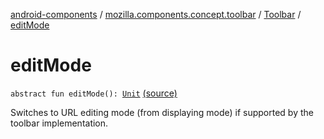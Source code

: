 [android-components](../../index.md) / [mozilla.components.concept.toolbar](../index.md) / [Toolbar](index.md) / [editMode](./edit-mode.md)

# editMode

`abstract fun editMode(): `[`Unit`](https://kotlinlang.org/api/latest/jvm/stdlib/kotlin/-unit/index.html) [(source)](https://github.com/mozilla-mobile/android-components/blob/master/components/concept/toolbar/src/main/java/mozilla/components/concept/toolbar/Toolbar.kt#L145)

Switches to URL editing mode (from displaying mode) if supported by the toolbar implementation.


